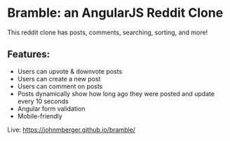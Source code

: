 # Bramble: an AngularJS Reddit Clone

This reddit clone has posts, comments, searching, sorting, and more!

## Features:

* Users can upvote & downvote posts
* Users can create a new post
* Users can comment on posts
* Posts dynamically show how long ago they were posted and update every 10 seconds
* Angular form validation
* Mobile-friendly

Live: https://johnmberger.github.io/bramble/
